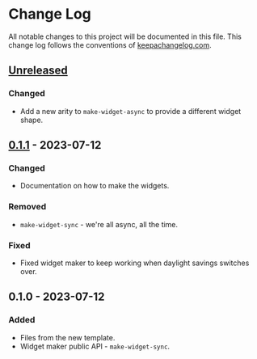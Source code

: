 # Change Log
All notable changes to this project will be documented in this file. This change log follows the conventions of [keepachangelog.com](http://keepachangelog.com/).

## [Unreleased]
### Changed
- Add a new arity to `make-widget-async` to provide a different widget shape.

## [0.1.1] - 2023-07-12
### Changed
- Documentation on how to make the widgets.

### Removed
- `make-widget-sync` - we're all async, all the time.

### Fixed
- Fixed widget maker to keep working when daylight savings switches over.

## 0.1.0 - 2023-07-12
### Added
- Files from the new template.
- Widget maker public API - `make-widget-sync`.

[Unreleased]: https://sourcehost.site/your-name/bugrepo/compare/0.1.1...HEAD
[0.1.1]: https://sourcehost.site/your-name/bugrepo/compare/0.1.0...0.1.1

